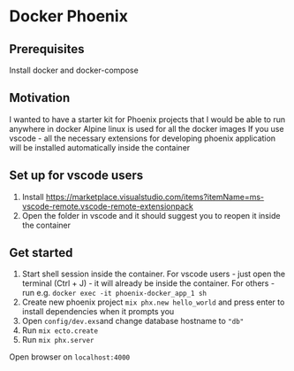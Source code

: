 # Docker Phoenix

## Prerequisites
Install docker and docker-compose

## Motivation
I wanted to have a starter kit for Phoenix projects that I would be able to run anywhere in docker
Alpine linux is used for all the docker images
If you use vscode - all the necessary extensions for developing phoenix application will be installed automatically inside the container

## Set up for vscode users

1. Install https://marketplace.visualstudio.com/items?itemName=ms-vscode-remote.vscode-remote-extensionpack
2. Open the folder in vscode and it should suggest you to reopen it inside the container

## Get started
1. Start shell session inside the container. For vscode users - just open the terminal (Ctrl + J) - it will already be inside the container. For others - run e.g. `docker exec -it phoenix-docker_app_1 sh`
2. Create new phoenix project `mix phx.new hello_world` and press enter to install dependencies when it prompts you
3. Open `config/dev.exs`and change database hostname to `"db"`
4. Run `mix ecto.create`
5. Run `mix phx.server`

Open browser on `localhost:4000`

